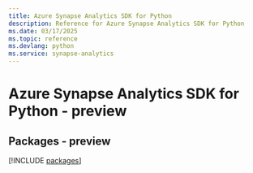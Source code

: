 ```yaml
---
title: Azure Synapse Analytics SDK for Python
description: Reference for Azure Synapse Analytics SDK for Python
ms.date: 03/17/2025
ms.topic: reference
ms.devlang: python
ms.service: synapse-analytics
---
```

# Azure Synapse Analytics SDK for Python - preview
## Packages - preview
[!INCLUDE [packages](synapse-analytics-index.md)]